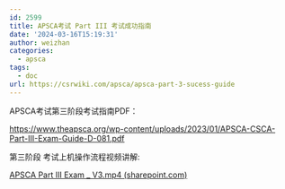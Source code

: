 ```yaml
---
id: 2599
title: APSCA考试 Part III 考试成功指南
date: '2024-03-16T15:19:31'
author: weizhan
categories:
  - apsca
tags:
  - doc
url: https://csrwiki.com/apsca/apsca-part-3-sucess-guide
---
```


APSCA考试第三阶段考试指南PDF：

<https://www.theapsca.org/wp-content/uploads/2023/01/APSCA-CSCA-Part-III-Exam-Guide-D-081.pdf>

第三阶段 考试上机操作流程视频讲解:

[APSCA Part III Exam \_ V3.mp4 (sharepoint.com)](https://tempapsca-my.sharepoint.com/personal/interviewerspb_theapsca_org/_layouts/15/stream.aspx?id=%2Fpersonal%2Finterviewerspb%5Ftheapsca%5Forg%2FDocuments%2FAPSCA%20Part%20III%20Exam%20%5F%20V3%2Emp4\&ga=1\&referrer=StreamWebApp%2EWeb\&referrerScenario=AddressBarCopied%2Eview)
